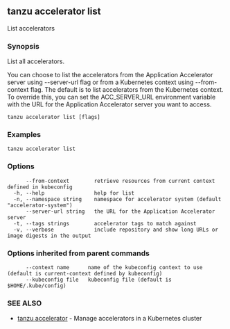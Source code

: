 ## tanzu accelerator list

List accelerators

### Synopsis

List all accelerators.

You can choose to list the accelerators from the Application Accelerator server using --server-url flag
or from a Kubernetes context using --from-context flag. The default is to list accelerators from the
Kubernetes context. To override this, you can set the ACC_SERVER_URL environment variable with the URL for
the Application Accelerator server you want to access.


```
tanzu accelerator list [flags]
```

### Examples

```
tanzu accelerator list
```

### Options

```
      --from-context        retrieve resources from current context defined in kubeconfig
  -h, --help                help for list
  -n, --namespace string    namespace for accelerator system (default "accelerator-system")
      --server-url string   the URL for the Application Accelerator server
  -t, --tags strings        accelerator tags to match against
  -v, --verbose             include repository and show long URLs or image digests in the output
```

### Options inherited from parent commands

```
      --context name      name of the kubeconfig context to use (default is current-context defined by kubeconfig)
      --kubeconfig file   kubeconfig file (default is $HOME/.kube/config)
```

### SEE ALSO

* [tanzu accelerator](tanzu_accelerator.md)	 - Manage accelerators in a Kubernetes cluster

